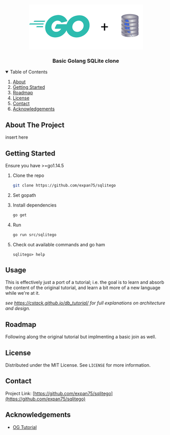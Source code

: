 <!-- PROJECT LOGO -->
<br />
<p align="center">
  <a href="https://github.com/othneildrew/Best-README-Template">
    <img src="resources/logo.png" alt="Logo">
  </a>

  <h3 align="center">Basic Golang SQLite clone</h3>

<!-- TABLE OF CONTENTS -->
<details open="open">
  <summary>Table of Contents</summary>
  <ol>
    <li><a href="#about-the-project">About</a></li>
    <li><a href="#getting-started">Getting Started</a></li>
    <li><a href="#roadmap">Roadmap</a></li>
    <li><a href="#license">License</a></li>
    <li><a href="#contact">Contact</a></li>
    <li><a href="#acknowledgements">Acknowledgements</a></li>
  </ol>
</details>

<!-- ABOUT THE PROJECT -->
## About The Project

insert here

<!-- GETTING STARTED -->
## Getting Started

Ensure you have >=go1.14.5

1. Clone the repo
    ```sh
    git clone https://github.com/expan75/sqlitego
    ```
2. Set gopath
3. Install dependencies
    ```sh
    go get
    ```
4. Run
    ```sh
    go run src/sqlitego
    ```

5. Check out available commands and go ham
    ```sqlitego
    sqlitego> help
    ```


<!-- USAGE EXAMPLES -->
## Usage

This is effectively just a port of a tutorial; i.e. the goal is to learn and absorb the content of the original tutorial, and learn a bit more of a new language while we're at it.

_see https://cstack.github.io/db_tutorial/ for full explanations on architecture and design._


<!-- ROADMAP -->
## Roadmap

Following along the original tutorial but implmenting a basic join as well.

<!-- LICENSE -->
## License

Distributed under the MIT License. See `LICENSE` for more information.

<!-- CONTACT -->
## Contact

Project Link: [https://github.com/expan75/sqlitego](https://github.com/expan75/sqlitego)

<!-- ACKNOWLEDGEMENTS -->
## Acknowledgements
* [OG Tutorial](https://cstack.github.io/db_tutorial/)